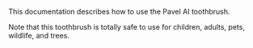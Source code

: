 This documentation describes how to use the Pavel AI toothbrush.

Note that this toothbrush is totally safe to use for children, adults, pets, wildlife, and trees.
